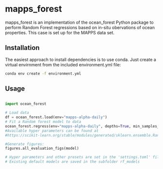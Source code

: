 # mapps_forest

mapps_forest is an implementation of the  ocean_forest Python package to perform Random Forest regressions based on in-situ obervations of ocean properties. This case is set up for the MAPPS data set.

## Installation

The easiest approach to install dependencies is to use conda. Just create a virtual envirnment from the included environment.yml file:

```bash
conda env create -f environment.yml 
```

## Usage

```python

import ocean_forest

# Load data
df = ocean_forest.load(env="mapps-alpha-daily")
# Fit a Random forest model to data
ocean_forest.regress(env="mapps-alpha-daily", depths=True, min_samples_leaf=8)
#Available hyper parameters can be found at
#https://scikit-learn.org/stable/modules/generated/sklearn.ensemble.RandomForestRegressor.html

#Generate figures:
figures.all_evaluation_figs(model)

# Hyper parameters and other presets are set in the 'settings.toml' file 
# Existing default models are saved in the subfolder rf_models

```

